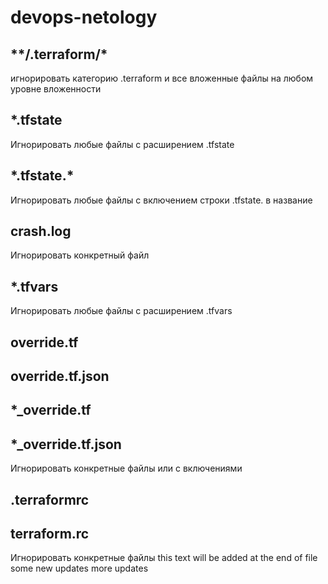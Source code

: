 # devops-netology

## **/.terraform/\*
игнорировать категорию .terraform и все вложенные файлы на любом уровне вложенности
## *.tfstate
Игнорировать любые файлы с расширением .tfstate
## *.tfstate.\*
Игнорировать любые файлы с включением строки .tfstate. в название
## crash.log
Игнорировать конкретный файл
## *.tfvars
Игнорировать любые файлы с расширением .tfvars
## override.tf
## override.tf.json
## *_override.tf
## *_override.tf.json
Игнорировать конкретные файлы или с включениями
## .terraformrc
## terraform.rc
Игнорировать конкретные файлы
this text will be added at the end of file
some new updates
more updates